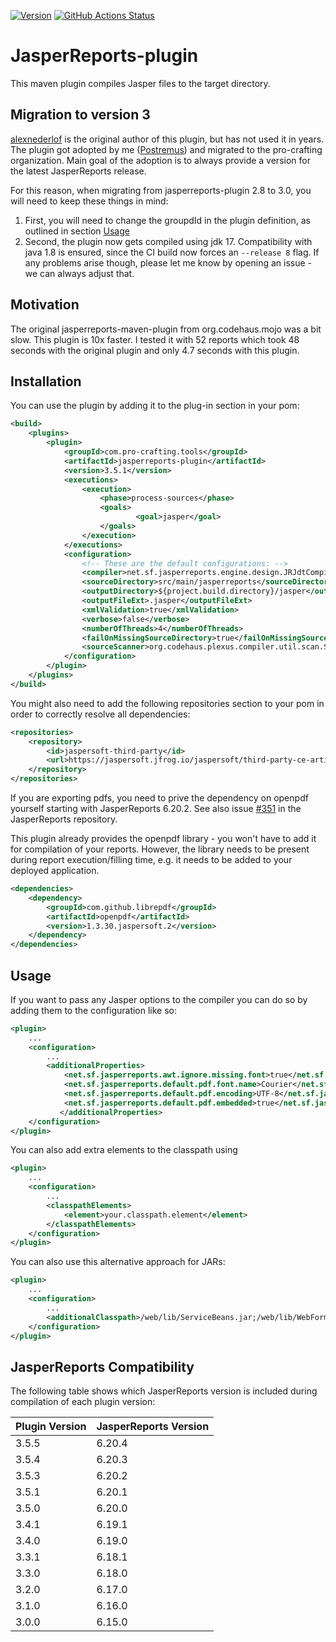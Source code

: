 [![Version](https://img.shields.io/maven-central/v/com.pro-crafting.tools/jasperreports-plugin?logo=apache-maven&style=for-the-badge)](https://search.maven.org/artifact/com.pro-crafting.tools/jasperreports-pluginm)
[![GitHub Actions Status](<https://img.shields.io/github/actions/workflow/status/pro-crafting/Jasper-report-maven-plugin/build.yml?branch=main&logo=GitHub&style=for-the-badge>)](https://github.com/pro-crafting/Jasper-report-maven-plugin/actions/workflows/build.yml)

JasperReports-plugin
=============

This maven plugin compiles Jasper files to the target directory. 

Migration to version 3
----------

[alexnederlof](https://github.com/alexnederlof) is the original author of this plugin, but has not used it in years. The plugin got adopted by me ([Postremus](https://github.com/Postremus)) and migrated to the pro-crafting organization.
Main goal of the adoption is to always provide a version for the latest JasperReports release.

For this reason, when migrating from jasperreports-plugin 2.8 to 3.0, you will need to keep these things in mind:

1. First, you will need to change the groupdId in the plugin definition, as outlined in section [Usage](#usage)
2. Second, the plugin now gets compiled using jdk 17. Compatibility with java 1.8 is ensured, since the CI build now forces an `--release 8` flag. If any problems arise though, please let me know by opening an issue - we can always adjust that.

Motivation
----------
The original jasperreports-maven-plugin from org.codehaus.mojo was a bit slow. This plugin is 10x faster. I tested it with 52 reports which took 48 seconds with the original plugin and only 4.7 seconds with this plugin.

Installation
-----
You can use the plugin by adding it to the plug-in section in your pom:

```xml
<build>
	<plugins>
		<plugin>
			<groupId>com.pro-crafting.tools</groupId>
			<artifactId>jasperreports-plugin</artifactId>
			<version>3.5.1</version>
			<executions>
				<execution>
					<phase>process-sources</phase>
	   				<goals>
	      					<goal>jasper</goal>
	   				</goals>
	   			</execution>
			</executions>
			<configuration>
				<!-- These are the default configurations: -->
				<compiler>net.sf.jasperreports.engine.design.JRJdtCompiler</compiler>
				<sourceDirectory>src/main/jasperreports</sourceDirectory>
				<outputDirectory>${project.build.directory}/jasper</outputDirectory>
				<outputFileExt>.jasper</outputFileExt>
				<xmlValidation>true</xmlValidation>
				<verbose>false</verbose>
				<numberOfThreads>4</numberOfThreads>
				<failOnMissingSourceDirectory>true</failOnMissingSourceDirectory>
				<sourceScanner>org.codehaus.plexus.compiler.util.scan.StaleSourceScanner</sourceScanner>
			</configuration>
		</plugin>
	</plugins>
</build>
```

You might also need to add the following repositories section to your pom in order to correctly resolve all dependencies:

```xml
<repositories>
    <repository>
        <id>jaspersoft-third-party</id>
        <url>https://jaspersoft.jfrog.io/jaspersoft/third-party-ce-artifacts/</url>
    </repository>
</repositories>
```

If you are exporting pdfs, you need to prive the dependency on openpdf yourself starting with JasperReports 6.20.2.
See also issue [#351](https://github.com/TIBCOSoftware/jasperreports/issues/351) in the JasperReports repository.

This plugin already provides the openpdf library - you won't have to add it for compilation of your reports.
However, the library needs to be present during report execution/filling time, e.g. it needs to be added to your deployed application.

```xml
<dependencies>
    <dependency>
        <groupId>com.github.librepdf</groupId>
        <artifactId>openpdf</artifactId>
        <version>1.3.30.jaspersoft.2</version>
    </dependency>
</dependencies>
```

Usage
-----
If you want to pass any Jasper options to the compiler you can do so by adding them to the configuration like so:

```xml
<plugin>
	...
	<configuration>
		...
		<additionalProperties>
			<net.sf.jasperreports.awt.ignore.missing.font>true</net.sf.jasperreports.awt.ignore.missing.font>
			<net.sf.jasperreports.default.pdf.font.name>Courier</net.sf.jasperreports.default.pdf.font.name>
			<net.sf.jasperreports.default.pdf.encoding>UTF-8</net.sf.jasperreports.default.pdf.encoding>
			<net.sf.jasperreports.default.pdf.embedded>true</net.sf.jasperreports.default.pdf.embedded>
           </additionalProperties>
	</configuration>
</plugin>
```

You can also add extra elements to the classpath using

```xml
<plugin>
	...
	<configuration>
		...
		<classpathElements>
			<element>your.classpath.element</element>
        </classpathElements>
	</configuration>
</plugin>
```

You can also use this alternative approach for JARs:

```xml
<plugin>
	...
	<configuration>
		...
		<additionalClasspath>/web/lib/ServiceBeans.jar;/web/lib/WebForms.jar</additionalClasspath>
	</configuration>
</plugin>
```

JasperReports Compatibility
-----

The following table shows which JasperReports version is included during compilation of each plugin version:

| Plugin Version | JasperReports Version |
|----------------|-----------------------|
| 3.5.5          | 6.20.4                |
| 3.5.4          | 6.20.3                |
| 3.5.3          | 6.20.2                |
| 3.5.1          | 6.20.1                |
| 3.5.0          | 6.20.0                |
| 3.4.1          | 6.19.1                |
| 3.4.0          | 6.19.0                |
| 3.3.1          | 6.18.1                |
| 3.3.0          | 6.18.0                |
| 3.2.0          | 6.17.0                |
| 3.1.0          | 6.16.0                |
| 3.0.0          | 6.15.0                |
